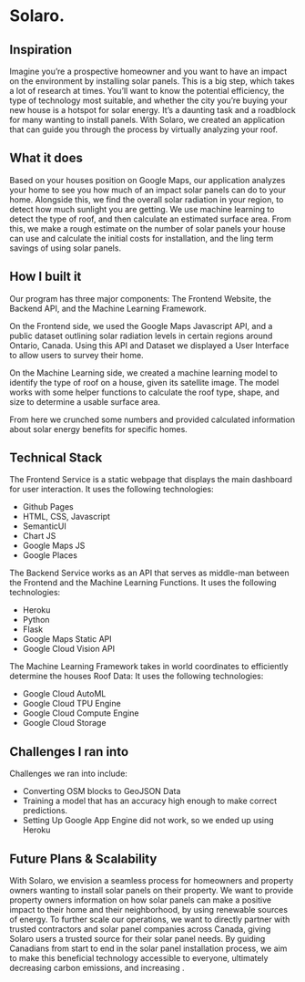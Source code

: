 # Solaro.

## Inspiration
Imagine you’re a prospective homeowner and you want to have an impact on the environment by installing solar panels. This is a big step, which takes a lot of research at times. You’ll want to know the potential efficiency, the type of technology most suitable, and whether the city you’re buying your new house is a hotspot for solar energy. It’s a daunting task and a roadblock for many wanting to install panels. With Solaro, we created an application that can guide you through the process by virtually analyzing your roof.

## What it does
Based on your houses position on Google Maps, our application analyzes your home to see you how much of an impact solar panels can do to your home. Alongside this, we find the overall solar radiation in your region, to detect how much sunlight you are getting. We use machine learning to detect the type of roof, and then calculate an estimated surface area. From this, we make a rough estimate on the number of solar panels your house can use and calculate the initial costs for installation, and the ling term savings of using solar panels.


## How I built it
Our program has three major components: The Frontend Website, the Backend API, and the Machine Learning Framework.

On the Frontend side, we used the Google Maps Javascript API, and a public dataset outlining solar radiation levels in certain regions around Ontario, Canada. Using this API and Dataset we displayed a User Interface to allow users to survey their home.


On the Machine Learning side, we created a machine learning model to identify the type of roof on a house, given its satellite image. The model works with some helper functions to calculate the roof type, shape, and size to determine a usable surface area.


From here we crunched some numbers and provided calculated information about solar energy benefits for specific homes.



## Technical Stack
 The Frontend Service is a static webpage that displays the main dashboard for user interaction. It uses the following technologies:
* Github Pages
* HTML, CSS, Javascript
* SemanticUI
* Chart JS
* Google Maps JS
* Google Places

The Backend Service works as an API that serves as middle-man between the Frontend and the Machine Learning Functions. It uses the following technologies:
* Heroku
* Python
* Flask
* Google Maps Static API
* Google Cloud Vision API


The Machine Learning Framework takes in world coordinates to efficiently determine the houses Roof Data: It uses the following technologies:
* Google Cloud AutoML
* Google Cloud TPU Engine
* Google Cloud Compute Engine
* Google Cloud Storage


## Challenges I ran into
Challenges we ran into include:
* Converting OSM blocks to GeoJSON Data
* Training a model that has an accuracy high enough to make correct predictions.
* Setting Up Google App Engine did not work, so we ended up using Heroku

## Future Plans & Scalability
With Solaro, we envision a seamless process for homeowners and property owners wanting to install solar panels on their property. We want to provide property owners information on how solar panels can make a positive impact to their home and their neighborhood, by using renewable sources of energy. To further scale our operations, we want to directly partner with trusted contractors and solar panel companies across Canada, giving Solaro users a trusted source for their solar panel needs. By guiding Canadians from start to end in the solar panel installation process, we aim to make this beneficial technology accessible to everyone, ultimately decreasing carbon emissions, and increasing .
